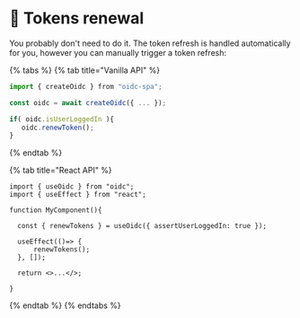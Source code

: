 # 🔁 Tokens renewal

You probably don't need to do it. The token refresh is handled automatically for you, however you can manually trigger a token refresh: &#x20;

{% tabs %}
{% tab title="Vanilla API" %}
```typescript
import { createOidc } from "oidc-spa";

const oidc = await createOidc({ ... });

if( oidc.isUserLoggedIn ){
   oidc.renewToken();
}
```
{% endtab %}

{% tab title="React API" %}
```tsx
import { useOidc } from "oidc";
import { useEffect } from "react";

function MyComponent(){

  const { renewTokens } = useOidc({ assertUserLoggedIn: true });
  
  useEffect(()=> {
      renewTokens();
  }, []);
  
  return <>...</>;

}
```
{% endtab %}
{% endtabs %}
